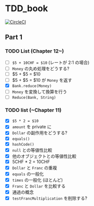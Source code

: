 # TDD_book

[![CircleCI](https://circleci.com/gh/nashcft/TDD_kotlin.svg?style=svg)](https://circleci.com/gh/nashcft/TDD_kotlin)

## Part 1
### TODO List (Chapter 12~)

- [ ] `$5 + 10CHF = $10` (レートが 2:1 の場合)
- [ ] `Money` の丸め処理をどうする?
- [ ] $5 + $5 = $10
- [ ] $5 + $5 = $10 が `Money` を返す
- [x] `Bank.reduce(Money)`
- [ ] `Money` を変換して換算を行う
- [ ] `Reduce(Bank, String)` 
 
### TODO list (~Chapter 11)

- [x] `$5 * 2 = $10`
- [x] `amount` を private に
- [x] `Dollar` の副作用をどうする?
- [x] `equals()`
- [x] `hashCode()`
- [x] `null` との等値性比較
- [x] 他のオブジェクトとの等値性比較
- [x] 5CHF * 2 = 10CHF
- [x] `Dollar` と `Franc` の重複
- [x] `equals` の一般化
- [x] `times`  の一般化 (ほとんど)
- [x] `Franc` と `Dollar` を比較する
- [x] 通過の概念
- [x] `testFrancMultiplication` を削除する?